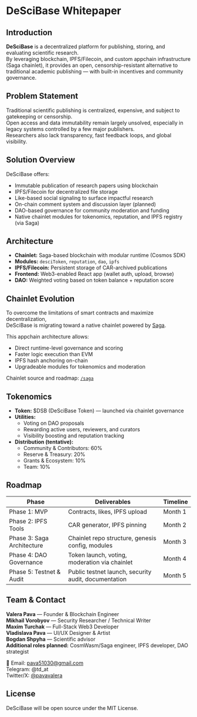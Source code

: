 # DeSciBase Whitepaper

## Introduction

**DeSciBase** is a decentralized platform for publishing, storing, and evaluating scientific research.  
By leveraging blockchain, IPFS/Filecoin, and custom appchain infrastructure (Saga chainlet), it provides an open, censorship-resistant alternative to traditional academic publishing — with built-in incentives and community governance.

## Problem Statement

Traditional scientific publishing is centralized, expensive, and subject to gatekeeping or censorship.  
Open access and data immutability remain largely unsolved, especially in legacy systems controlled by a few major publishers.  
Researchers also lack transparency, fast feedback loops, and global visibility.

## Solution Overview

DeSciBase offers:

- Immutable publication of research papers using blockchain
- IPFS/Filecoin for decentralized file storage
- Like-based social signaling to surface impactful research
- On-chain comment system and discussion layer (planned)
- DAO-based governance for community moderation and funding
- Native chainlet modules for tokenomics, reputation, and IPFS registry (via Saga)

## Architecture

- **Chainlet:** Saga-based blockchain with modular runtime (Cosmos SDK)
- **Modules:** `desciToken`, `reputation`, `dao`, `ipfs`
- **IPFS/Filecoin:** Persistent storage of CAR-archived publications
- **Frontend:** Web3-enabled React app (wallet auth, upload, browse)
- **DAO:** Weighted voting based on token balance + reputation score

## Chainlet Evolution

To overcome the limitations of smart contracts and maximize decentralization,  
DeSciBase is migrating toward a native chainlet powered by [Saga](https://www.saga.xyz).

This appchain architecture allows:
- Direct runtime-level governance and scoring
- Faster logic execution than EVM
- IPFS hash anchoring on-chain
- Upgradeable modules for tokenomics and moderation

Chainlet source and roadmap: [`/saga`](https://github.com/pavave/DeSciBase/tree/main/saga)

## Tokenomics

- **Token:** $DSB (DeSciBase Token) — launched via chainlet governance
- **Utilities:**
  - Voting on DAO proposals
  - Rewarding active users, reviewers, and curators
  - Visibility boosting and reputation tracking
- **Distribution (tentative):**
  - Community & Contributors: 60%
  - Reserve & Treasury: 20%
  - Grants & Ecosystem: 10%
  - Team: 10%

## Roadmap

| Phase                      | Deliverables                                        | Timeline |
|----------------------------|-----------------------------------------------------|----------|
| Phase 1: MVP               | Contracts, likes, IPFS upload                       | Month 1  |
| Phase 2: IPFS Tools        | CAR generator, IPFS pinning                         | Month 2  |
| Phase 3: Saga Architecture | Chainlet repo structure, genesis config, modules    | Month 3  |
| Phase 4: DAO Governance    | Token launch, voting, moderation via chainlet       | Month 4  |
| Phase 5: Testnet & Audit   | Public testnet launch, security audit, documentation| Month 5  |

## Team & Contact

**Valera Pava** — Founder & Blockchain Engineer  
**Mikhail Vorobyov** — Security Researcher / Technical Writer  
**Maxim Turchak** — Full-Stack Web3 Developer  
**Vladislava Pava** — UI/UX Designer & Artist  
**Bogdan Shpyha** — Scientific advisor  
**Additional roles planned:** CosmWasm/Saga engineer, IPFS developer, DAO strategist

📩 Email: pava51030@gmail.com  
Telegram: @td_at  
Twitter/X: [@pavavalera](https://twitter.com/pavavalera)

## License

DeSciBase will be open source under the MIT License.